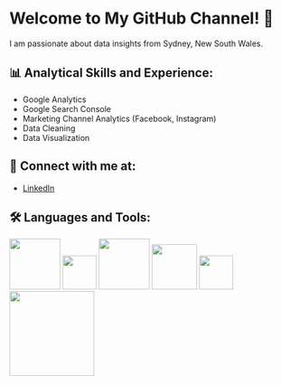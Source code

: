 # Welcome to My GitHub Channel! 👋

I am passionate about data insights from Sydney, New South Wales.

## 📊 Analytical Skills and Experience:
- Google Analytics
- Google Search Console
- Marketing Channel Analytics (Facebook, Instagram)
- Data Cleaning
- Data Visualization


## 🤝 Connect with me at:
- [LinkedIn](https://www.linkedin.com/in/thanhdinha9/)

## 🛠️ Languages and Tools:
<img src="https://github.com/phildinh/Phildinh/assets/169891895/58273a30-d73a-4b62-baf0-b9e1aa208c20" width="90">
<img src="https://github.com/phildinh/Phildinh/assets/169891895/b1e94402-7954-4c7c-98db-05c3f59dae4e" width="60">
<img src="https://github.com/phildinh/Phildinh/assets/169891895/d1925e8e-c477-4e7c-a7a4-f3c9b97e037a" width="90">
<img src="https://github.com/phildinh/Phildinh/assets/169891895/92844afd-d6b1-4715-8c73-e4ece0e4c4a9" width="80">
<img src="https://github.com/phildinh/Phildinh/assets/169891895/bf5d3b67-3215-4a3d-bc9a-299268902dda" width="60">
<img src="https://github.com/phildinh/Phildinh/assets/169891895/af97e246-3b4c-40cc-aaf8-81723ea0ea67" width="150">

